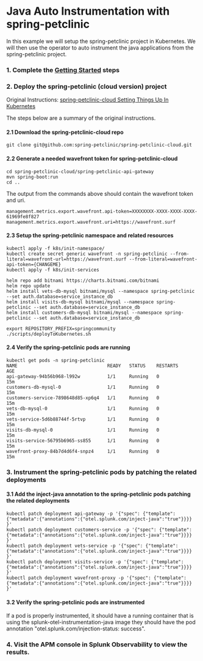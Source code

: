 # Java Auto Instrumentation with spring-petclinic
In this example we will setup the spring-petclinic project in Kubernetes. We
will then use the operator to auto instrument the java applications from the
spring-petclinic project.

### 1. Complete the [Getting Started](https://github.com/signalfx/splunk-otel-collector-operator#getting-started) steps

### 2. Deploy the spring-petclinic (cloud version) project
Original Instructions: [spring-petclinic-cloud Setting Things Up In Kubernetes](https://github.com/spring-petclinic/spring-petclinic-cloud#setting-things-up-in-kubernetes)

The steps below are a summary of the original instructions.

#### 2.1 Download the spring-petclinic-cloud repo

```
git clone git@github.com:spring-petclinic/spring-petclinic-cloud.git
```

#### 2.2 Generate a needed wavefront token for spring-petclinic-cloud

```
cd spring-petclinic-cloud/spring-petclinic-api-gateway
mvn spring-boot:run
cd ..
```

The output from the commands above should contain the wavefront token and uri.

```
management.metrics.export.wavefront.api-token=XXXXXXXX-XXXX-XXXX-XXXX-61969fe8f827
management.metrics.export.wavefront.uri=https://wavefront.surf
```

#### 2.3 Setup the spring-petclinic namespace and related resources

```
kubectl apply -f k8s/init-namespace/
kubectl create secret generic wavefront -n spring-petclinic --from-literal=wavefront-url=https://wavefront.surf --from-literal=wavefront-api-token={CHANGEME}
kubectl apply -f k8s/init-services

helm repo add bitnami https://charts.bitnami.com/bitnami
helm repo update
helm install vets-db-mysql bitnami/mysql --namespace spring-petclinic --set auth.database=service_instance_db
helm install visits-db-mysql bitnami/mysql --namespace spring-petclinic --set auth.database=service_instance_db
helm install customers-db-mysql bitnami/mysql --namespace spring-petclinic --set auth.database=service_instance_db

export REPOSITORY_PREFIX=springcommunity
./scripts/deployToKubernetes.sh
```

#### 2.4 Verify the spring-petclinic pods are running

```
kubectl get pods -n spring-petclinic
NAME                                 READY   STATUS    RESTARTS      AGE
api-gateway-94b56b968-l992w          1/1     Running   0             15m
customers-db-mysql-0                 1/1     Running   0             15m
customers-service-7898648d85-xp6q4   1/1     Running   0             15m
vets-db-mysql-0                      1/1     Running   0             15m
vets-service-5d6b88744f-5rtvp        1/1     Running   0             15m
visits-db-mysql-0                    1/1     Running   0             15m
visits-service-56795b6965-ss855      1/1     Running   0             15m
wavefront-proxy-84b7d4d6f4-snpz4     1/1     Running   0             15m
```

### 3. Instrument the spring-petclinic pods by patching the related deployments
#### 3.1 Add the inject-java annotation to the spring-petclinic pods patching the related deployments

```
kubectl patch deployment api-gateway -p '{"spec": {"template":{"metadata":{"annotations":{"otel.splunk.com/inject-java":"true"}}}} }'
kubectl patch deployment customers-service -p '{"spec": {"template":{"metadata":{"annotations":{"otel.splunk.com/inject-java":"true"}}}} }'
kubectl patch deployment vets-service -p '{"spec": {"template":{"metadata":{"annotations":{"otel.splunk.com/inject-java":"true"}}}} }'
kubectl patch deployment visits-service -p '{"spec": {"template":{"metadata":{"annotations":{"otel.splunk.com/inject-java":"true"}}}} }'
kubectl patch deployment wavefront-proxy -p '{"spec": {"template":{"metadata":{"annotations":{"otel.splunk.com/inject-java":"true"}}}} }'
```

#### 3.2 Verify the spring-petclinic pods are instrumented
If a pod is properly instrumented, it should have a running container that is
using the splunk-otel-instrumentation-java image they should have the pod
annotation "otel.splunk.com/injection-status: success".

### 4. Visit the APM console in Splunk Observability to view the results.

